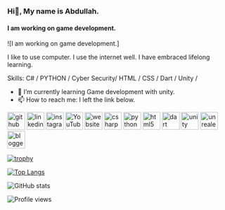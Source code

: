 ### Hi👋, My name is Abdullah.
#### I am working on game development.
![I am working on game development.]


I like to use computer. I use the internet well. I have embraced lifelong learning.

Skills: C# / PYTHON / Cyber Security/ HTML / CSS / Dart /  Unity /


- 🌱 I’m currently learning  Game development with unity. 
- 📫 How to reach me: I left the link below. 


[<img src='https://cdn.jsdelivr.net/npm/simple-icons@3.0.1/icons/github.svg' alt='github' height='40'>](https://github.com/berjcode)  [<img src='https://cdn.jsdelivr.net/npm/simple-icons@3.0.1/icons/linkedin.svg' alt='linkedin' height='40'>](https://www.linkedin.com/in/abdullahblk/)  [<img src='https://cdn.jsdelivr.net/npm/simple-icons@3.0.1/icons/instagram.svg' alt='instagram' height='40'>](https://www.instagram.com/abdblk_/)  [<img src='https://cdn.jsdelivr.net/npm/simple-icons@3.0.1/icons/youtube.svg' alt='YouTube' height='40'>](https://www.youtube.com/channel/https://www.youtube.com/channel/UC2OTbnw5XriuShJzFTKt3yg)  [<img src='https://cdn.jsdelivr.net/npm/simple-icons@3.0.1/icons/icloud.svg' alt='website' height='40'>](www.teknolojiyolcusu.com)  [<img src='https://cdn.jsdelivr.net/npm/simple-icons@3.0.1/icons/csharp.svg' alt='csharp' height='40'>](https://docs.microsoft.com/tr-tr/dotnet/csharp/)  [<img src='https://cdn.jsdelivr.net/npm/simple-icons@3.0.1/icons/python.svg' alt='python' height='40'>](_)  [<img src='https://cdn.jsdelivr.net/npm/simple-icons@3.0.1/icons/html5.svg' alt='html5' height='40'>](_)  [<img src='https://cdn.jsdelivr.net/npm/simple-icons@3.0.1/icons/dart.svg' alt='dart' height='40'>](_)  [<img src='https://cdn.jsdelivr.net/npm/simple-icons@3.0.1/icons/unity.svg' alt='unity' height='40'>](_)  [<img src='https://cdn.jsdelivr.net/npm/simple-icons@3.0.1/icons/unrealengine.svg' alt='unrealengine' height='40'>](_)  [<img src='https://cdn.jsdelivr.net/npm/simple-icons@3.0.1/icons/blogger.svg' alt='blogger' height='40'>](www.teknolojiyolcusu.com)  

[![trophy](https://github-profile-trophy.vercel.app/?username=berjcode)](https://github.com/ryo-ma/github-profile-trophy)

[![Top Langs](https://github-readme-stats.vercel.app/api/top-langs/?username=berjcode)](https://github.com/anuraghazra/github-readme-stats)

![GitHub stats](https://github-readme-stats.vercel.app/api?username=berjcode&show_icons=true&count_private=true)  

![Profile views](https://gpvc.arturio.dev/berjcode)  

